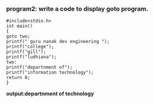 ### program2: write a code to display goto program.
```
#include<stdio.h>
int main()
{
goto two;
printf(" guru nanak dev engineering ");
printf("college");
printf("gill");
printf("ludhiana");
two:
printf("departnment of");
printf("information technology");
return 0;
}
```
**output:departnment of technology**
